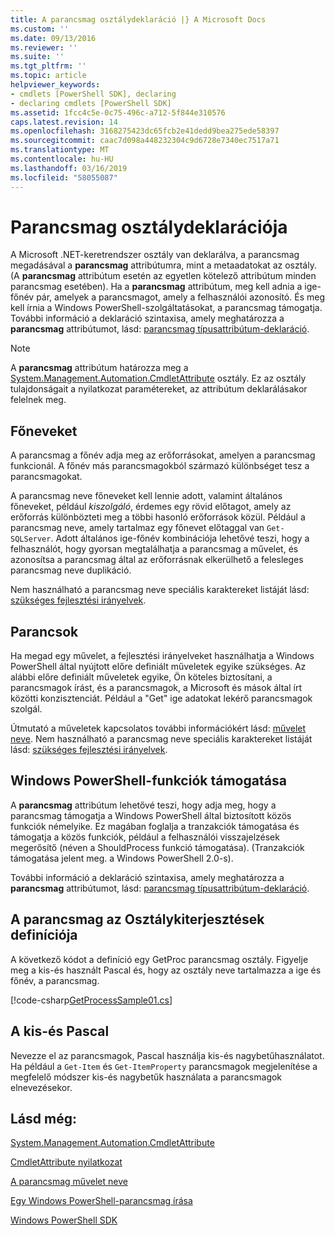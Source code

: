 ```yaml
---
title: A parancsmag osztálydeklaráció |} A Microsoft Docs
ms.custom: ''
ms.date: 09/13/2016
ms.reviewer: ''
ms.suite: ''
ms.tgt_pltfrm: ''
ms.topic: article
helpviewer_keywords:
- cmdlets [PowerShell SDK], declaring
- declaring cmdlets [PowerShell SDK]
ms.assetid: 1fcc4c5e-0c75-496c-a712-5f844e310576
caps.latest.revision: 14
ms.openlocfilehash: 3168275423dc65fcb2e41dedd9bea275ede58397
ms.sourcegitcommit: caac7d098a448232304c9d6728e7340ec7517a71
ms.translationtype: MT
ms.contentlocale: hu-HU
ms.lasthandoff: 03/16/2019
ms.locfileid: "58055087"
---
```

# <a name="cmdlet-class-declaration"></a>Parancsmag osztálydeklarációja

A Microsoft .NET-keretrendszer osztály van deklarálva, a parancsmag megadásával a **parancsmag** attribútumra, mint a metaadatokat az osztály. (A **parancsmag** attribútum esetén az egyetlen kötelező attribútum minden parancsmag esetében). Ha a **parancsmag** attribútum, meg kell adnia a ige-főnév pár, amelyek a parancsmagot, amely a felhasználói azonosító. És meg kell írnia a Windows PowerShell-szolgáltatásokat, a parancsmag támogatja. További információ a deklaráció szintaxisa, amely meghatározza a **parancsmag** attribútumot, lásd: [parancsmag típusattribútum-deklaráció](./cmdlet-attribute-declaration.md).

> [!NOTE]
> A **parancsmag** attribútum határozza meg a [System.Management.Automation.CmdletAttribute](/dotnet/api/System.Management.Automation.CmdletAttribute) osztály. Ez az osztály tulajdonságait a nyilatkozat paramétereket, az attribútum deklarálásakor felelnek meg.

## <a name="nouns"></a>Főneveket

A parancsmag a főnév adja meg az erőforrásokat, amelyen a parancsmag funkcionál. A főnév más parancsmagokból származó különbséget tesz a parancsmagokat.

A parancsmag neve főneveket kell lennie adott, valamint általános főneveket, például *kiszolgáló*, érdemes egy rövid előtagot, amely az erőforrás különbözteti meg a többi hasonló erőforrások közül. Például a parancsmag neve, amely tartalmaz egy főnevet előtaggal van `Get-SQLServer`. Adott általános ige-főnév kombinációja lehetővé teszi, hogy a felhasználót, hogy gyorsan megtalálhatja a parancsmag a művelet, és azonosítsa a parancsmag által az erőforrásnak elkerülhető a felesleges parancsmag neve duplikáció.

Nem használható a parancsmag neve speciális karaktereket listáját lásd: [szükséges fejlesztési irányelvek](./required-development-guidelines.md).

## <a name="verbs"></a>Parancsok

Ha megad egy művelet, a fejlesztési irányelveket használhatja a Windows PowerShell által nyújtott előre definiált műveletek egyike szükséges. Az alábbi előre definiált műveletek egyike, Ön köteles biztosítani, a parancsmagok írást, és a parancsmagok, a Microsoft és mások által írt közötti konzisztenciát. Például a "Get" ige adatokat lekérő parancsmagok szolgál.

Útmutató a műveletek kapcsolatos további információkért lásd: [művelet neve](./approved-verbs-for-windows-powershell-commands.md). Nem használható a parancsmag neve speciális karaktereket listáját lásd: [szükséges fejlesztési irányelvek](./required-development-guidelines.md).

## <a name="supporting-windows-powershell-functionality"></a>Windows PowerShell-funkciók támogatása

A **parancsmag** attribútum lehetővé teszi, hogy adja meg, hogy a parancsmag támogatja a Windows PowerShell által biztosított közös funkciók némelyike. Ez magában foglalja a tranzakciók támogatása és támogatja a közös funkciók, például a felhasználói visszajelzések megerősítő (néven a ShouldProcess funkció támogatása). (Tranzakciók támogatása jelent meg. a Windows PowerShell 2.0-s).

További információ a deklaráció szintaxisa, amely meghatározza a **parancsmag** attribútumot, lásd: [parancsmag típusattribútum-deklaráció](./cmdlet-attribute-declaration.md).

## <a name="cmdlet-class-definition"></a>A parancsmag az Osztálykiterjesztések definíciója

A következő kódot a definíció egy GetProc parancsmag osztály. Figyelje meg a kis-és használt Pascal és, hogy az osztály neve tartalmazza a ige és főnév, a parancsmag.

[!code-csharp[GetProcessSample01.cs](../../powershell-sdk-samples/SDK-2.0/csharp/GetProcessSample01/GetProcessSample01.cs#L33-L34 "GetProcessSample01.cs")]

## <a name="pascal-casing"></a>A kis-és Pascal

Nevezze el az parancsmagok, Pascal használja kis-és nagybetűhasználatot. Ha például a `Get-Item` és `Get-ItemProperty` parancsmagok megjelenítése a megfelelő módszer kis-és nagybetűk használata a parancsmagok elnevezésekor.

## <a name="see-also"></a>Lásd még:

[System.Management.Automation.CmdletAttribute](/dotnet/api/System.Management.Automation.CmdletAttribute)

[CmdletAttribute nyilatkozat](./cmdlet-attribute-declaration.md)

[A parancsmag művelet neve](./approved-verbs-for-windows-powershell-commands.md)

[Egy Windows PowerShell-parancsmag írása](./writing-a-windows-powershell-cmdlet.md)

[Windows PowerShell SDK](../windows-powershell-reference.md)
